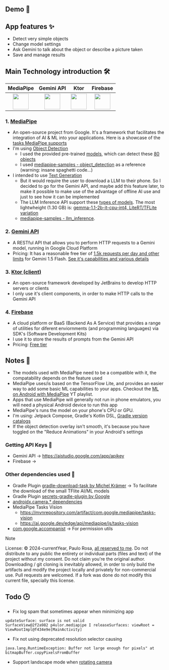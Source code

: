## Demo 🎥

## App features ✨
- Detect very simple objects
- Change model settings
- Ask Gemini to talk about the object or describe a picture taken
- Save and manage results

## Main Technology introduction 🛠️
| MediaPipe | Gemini API | Ktor | Firebase |
|:-:|:-:|:-:|:-:|
| <img width="50" src='https://ai.google.dev/edge/mediapipe/images/mediapipe_icon.svg'> | <img width="50" src='https://uxwing.com/wp-content/themes/uxwing/download/brands-and-social-media/google-gemini-icon.png'> | <img width="50" src='https://resources.jetbrains.com/storage/products/company/brand/logos/Ktor_icon.png'> | <img width="50" src='https://firebase.google.com/static/images/brand-guidelines/logo-logomark.png'> |

### 1. [MediaPipe](https://github.com/google/mediapipe)
- An open-source project from Google. It's a framework that facilitates the integration of AI & ML into your applications. Here is a showcase of the [tasks MediaPipe supports](https://mediapipe-studio.webapps.google.com/home)
- I'm using [Object Detection](https://ai.google.dev/edge/mediapipe/solutions/vision/object_detector/android)
    - I used the provided pre-trained [models](https://ai.google.dev/edge/mediapipe/solutions/vision/object_detector#models), which can detect these [80 objects](https://storage.googleapis.com/mediapipe-tasks/object_detector/labelmap.txt)
    - I used [mediapipe-samples - object_detection](https://github.com/google-ai-edge/mediapipe-samples/tree/main/examples/object_detection/android-jetpack-compose) as a reference (warning: insane spaghetti code...)
- I intended to use [Text Generation](https://ai.google.dev/edge/mediapipe/solutions/genai/llm_inference/android)
    - But it would require the user to download a LLM to their phone. So I decided to go for the Gemini API, and maybe add this feature later, to make it possible to make use of the advantage of offline AI use and just to see how it can be implemented
    - The LLM Inference API support these [types of models](https://ai.google.dev/edge/mediapipe/solutions/genai/llm_inference#models). The most lightwheight (1.30 GB) is:
[gemma-1.1-2b-it-cpu-int4, LiteRT/TFLite variation](https://www.kaggle.com/models/google/gemma/tfLite/gemma-1.1-2b-it-cpu-int4)
    - [mediapipe-samples - llm_inference](https://github.com/google-ai-edge/mediapipe-samples/tree/main/examples/llm_inference/android).

### 2. [Gemini API](https://aistudio.google.com/app/apikey)
- A RESTful API that allows you to perform HTTP requests to a Gemini model,
running in Google Cloud Platform
- Pricing: It has a reasonable free tier of [1.5k requests per day and other limits](https://ai.google.dev/gemini-api/docs/billing#about-billing) for Gemini 1.5 Flash. [See it's capabilities and various details](https://ai.google.dev/gemini-api/docs/models/gemini#gemini-1.5-flash)

### 3. [Ktor (client)](https://ktor.io/docs/client-create-new-application.html)
- An open-source framework developed by JetBrains to develop HTTP servers or clients
- I only use it's client components, in order to make HTTP calls to the Gemini API

### 4. [Firebase](https://firebase.google.com/docs/build)
- A cloud platform or BaaS (Backend As A Service) that provides a range of utilities for diferent enviornments (and programming languages) via SDK's (Software Development Kits)
- I use it to store the results of prompts from the Gemini API
- Pricing: [Free tier](https://firebase.google.com/pricing)

## Notes 📝
- The models used with MediaPipe need to be a compatible with it, the compatability depends on the feature used
- MediaPipe uses/is based on the TensorFlow Lite, and provides an easier way to add some basic ML capabilities to your apps. Checkout the [ML on Android with MediaPipe](https://www.youtube.com/playlist?list=PLOU2XLYxmsILZnKn6Erxdyhxmc3fxyitP) YT playlist.
- Apps that use MediaPipe will generally not run in phone emulators, you will need a physical Android device to run this app
- MediaPipe's runs the model on your phone's CPU or GPU.
- I'm using: Jetpack Compose, Gradle's Kotlin DSL, [Gradle version catalogs](https://developer.android.com/build/migrate-to-catalogs)
- If the object detection overlay isn't smooth, it's because you have toggled on the "Reduce Animations" in your Android's settings

### Getting API Keys 🔑
- Gemini API -> https://aistudio.google.com/app/apikey
- Firebase -> 

### Other dependencies used 🔌
- Gradle Plugin [gradle-download-task by Michel Krämer](https://github.com/michel-kraemer/gradle-download-task) -> To facilitate the download of the small TFlite AI/ML models
- Gradle Plugin [secrets-gradle-plugin by Google](https://github.com/google/secrets-gradle-plugin)
- [androidx.camera.* dependencies](https://developer.android.com/jetpack/androidx/releases/camera)
- MediaPipe Tasks Vision 
	- https://mvnrepository.com/artifact/com.google.mediapipe/tasks-vision
	- https://ai.google.dev/edge/api/mediapipe/js/tasks-vision
- [com.google.accompanist](https://google.github.io/accompanist/) -> For permission utils

> [!NOTE]  
> License: © 2024-currentYear, Paulo Rosa, [all reserved to me](https://choosealicense.com/no-permission/). Do not distribute to any public the entirety or individual parts (files and text) of the project without my consent. Do not claim you're the original author. Downloading / git cloning is inevitably allowed, in order to only build the artifacts and modify the project locally and privately for non-commercial use. Pull requests are welcomed. If a fork was done do not modify this current file, specially this license.

## Todo 🕒
- Fix log spam that sometimes appear when minimizing app
```
updateSurface: surface is not valid
SurfaceView@2f2a982 p4ulor.mediapipe I releaseSurfaces: viewRoot = ViewRootImpl@f434e9e[MainActivity]
```
- Fix not using deprecated resolution selector causing
```
java.lang.RuntimeException: Buffer not large enough for pixels" at bitmapBuffer.copyPixelsFromBuffer
```
- Support landscape mode when [rotating camera](https://developer.android.com/media/camera/camerax/orientation-rotation)
